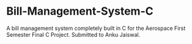 # Bill-Management-System-C
A bill management system completely built in C for the Aerospace First Semester Final C Project.
Submitted to Anku Jaiswal.
